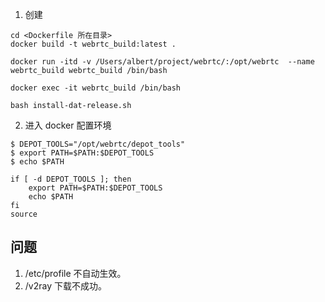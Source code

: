 1. 创建

```
cd <Dockerfile 所在目录>
docker build -t webrtc_build:latest .

docker run -itd -v /Users/albert/project/webrtc/:/opt/webrtc  --name webrtc_build webrtc_build /bin/bash

docker exec -it webrtc_build /bin/bash

bash install-dat-release.sh
```

2. 进入 docker 配置环境

```
$ DEPOT_TOOLS="/opt/webrtc/depot_tools"
$ export PATH=$PATH:$DEPOT_TOOLS
$ echo $PATH

if [ -d DEPOT_TOOLS ]; then
    export PATH=$PATH:$DEPOT_TOOLS
    echo $PATH
fi
source
```

## 问题

1. /etc/profile 不自动生效。
2. /v2ray 下载不成功。

